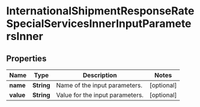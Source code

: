 

# InternationalShipmentResponseRateSpecialServicesInnerInputParametersInner


## Properties

| Name | Type | Description | Notes |
|------------ | ------------- | ------------- | -------------|
|**name** | **String** | Name of the input parameters. |  [optional] |
|**value** | **String** | Value for the input parameters. |  [optional] |



